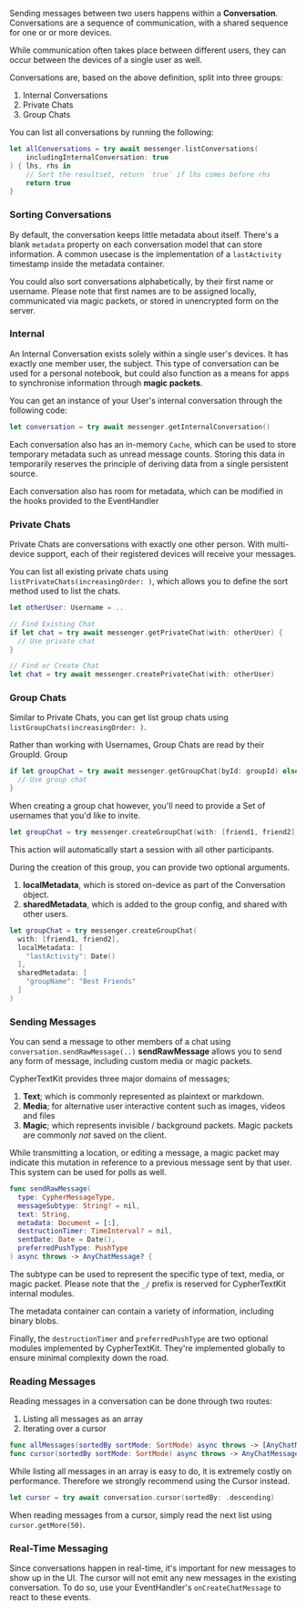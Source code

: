 Sending messages between two users happens within a **Conversation**.
Conversations are a sequence of communication, with a shared sequence for one or or more devices.

While communication often takes place between different users, they can occur between the devices of a single user as well.

Conversations are, based on the above definition, split into three groups:

1. Internal Conversations
2. Private Chats
3. Group Chats

You can list all conversations by running the following:

```swift
let allConversations = try await messenger.listConversations(
    includingInternalConversation: true
) { lhs, rhs in
    // Sort the resultset, return `true` if lhs comes before rhs
    return true
}
```

### Sorting Conversations

By default, the conversation keeps little metadata about itself. There's a blank `metadata` property on each conversation model that can store information.
A common usecase is the implementation of a `lastActivity` timestamp inside the metadata container.

You could also sort conversations alphabetically, by their first name or username. Please note that first names are to be assigned locally, communicated via magic packets, or stored in unencrypted form on the server.

### Internal

An Internal Conversation exists solely within a single user's devices. It has exactly one member user, the subject.
This type of conversation can be used for a personal notebook, but could also function as a means for apps to synchronise information through **magic packets**.

You can get an instance of your User's internal conversation through the following code:

```swift
let conversation = try await messenger.getInternalConversation()
```

Each conversation also has an in-memory `Cache`, which can be used to store temporary metadata such as unread message counts.
Storing this data in temporarily reserves the principle of deriving data from a single persistent source.

Each conversation also has room for metadata, which can be modified in the hooks provided to the EventHandler

### Private Chats

Private Chats are conversations with exactly one other person.
With multi-device support, each of their registered devices will receive your messages.

You can list all existing private chats using `listPrivateChats(increasingOrder: )`, which allows you to define the sort method used to list the chats.

```swift
let otherUser: Username = ..

// Find Existing Chat
if let chat = try await messenger.getPrivateChat(with: otherUser) {
  // Use private chat
}

// Find or Create Chat
let chat = try await messenger.createPrivateChat(with: otherUser)
```

### Group Chats

Similar to Private Chats, you can get list group chats using `listGroupChats(increasingOrder: )`.

Rather than working with Usernames, Group Chats are read by their GroupId. Group

```swift
if let groupChat = try await messenger.getGroupChat(byId: groupId) else { 
  // Use group chat  
}
```

When creating a group chat however, you'll need to provide a Set of usernames that you'd like to invite.

```swift
let groupChat = try messenger.createGroupChat(with: [friend1, friend2])
```

This action will automatically start a session with all other participants.

During the creation of this group, you can provide two optional arguments.

1. **localMetadata**, which is stored on-device as part of the Conversation object.
2. **sharedMetadata**, which is added to the group config, and shared with other users.

```swift
let groupChat = try messenger.createGroupChat(
  with: [friend1, friend2],
  localMetadata: [
    "lastActivity": Date()
  ],
  sharedMetadata: [
    "groupName": "Best Friends"
  ]
)
```

### Sending Messages

You can send a message to other members of a chat using `conversation.sendRawMessage(..)` 
**sendRawMessage** allows you to send any form of message, including custom media or magic packets. 

CypherTextKit provides three major domains of messages;

1. **Text**; which is commonly represented as plaintext or markdown.
2. **Media**; for alternative user interactive content such as images, videos and files
3. **Magic**; which represents invisible / background packets. Magic packets are commonly _not_ saved on the client.

While transmitting a location, or editing a message, a magic packet may indicate this mutation in reference to a previous message sent by that user.
This system can be used for polls as well.

```swift
func sendRawMessage(
  type: CypherMessageType,
  messageSubtype: String? = nil,
  text: String,
  metadata: Document = [:],
  destructionTimer: TimeInterval? = nil,
  sentDate: Date = Date(),
  preferredPushType: PushType
) async throws -> AnyChatMessage? {
```

The subtype can be used to represent the specific type of text, media, or magic packet. 
Please note that the `_/` prefix is reserved for CypherTextKit internal modules.

The metadata container can contain a variety of information, including binary blobs.

Finally, the `destructionTimer` and `preferredPushType` are two optional modules implemented by CypherTextKit.
They're implemented globally to ensure minimal complexity down the road.

### Reading Messages

Reading messages in a conversation can be done through two routes:

1. Listing all messages as an array
2. Iterating over a cursor

```swift
func allMessages(sortedBy sortMode: SortMode) async throws -> [AnyChatMessage]
func cursor(sortedBy sortMode: SortMode) async throws -> AnyChatMessageCursor
```

While listing all messages in an array is easy to do, it is extremely costly on performance.
Therefore we strongly recommend using the Cursor instead.

```swift
let cursor = try await conversation.cursor(sortedBy: .descending)
```

When reading messages from a cursor, simply read the next list using `cursor.getMore(50)`.

### Real-Time Messaging

Since conversations happen in real-time, it's important for new messages to show up in the UI.
The cursor will not emit any new messages in the existing conversation. To do so, use your EventHandler's `onCreateChatMessage` to react to these events.
